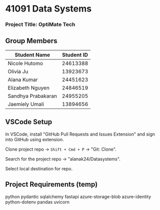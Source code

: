 # 41091 Data Systems
### Project Title: OptiMate Tech

## Group Members

| Student Name | Student ID |
|-----|-----|
| Nicole Hutomo | 24613388 |
| Olivia Ju | 13923673 |
| Alana Kumar | 24451623 |
| Elizabeth Nguyen | 24846519 |
| Sandhya Prabakaran | 24955205 |
| Jaemiely Umali | 13894656 |

## VSCode Setup

In VSCode, install "GitHub Pull Requests and Issues Extension" and sign into GitHub using extension.

Clone project repo -> `Shift + Cmd + P` -> "Git: Clone".

Search for the project repo -> "alanak24/Datasystems".

Select local destination for repo.

## Project Requirements (temp)

python
pydantic
sqlalchemy
fastapi
azure-storage-blob
azure-identity
python-dotenv
pandas
uvicorn

